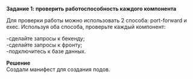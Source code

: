 **Задание 1: проверить работоспособность каждого компонента**   
    
Для проверки работы можно использовать 2 способа: port-forward и exec. Используя оба способа, проверьте каждый компонент:    
    
-сделайте запросы к бекенду;    
-сделайте запросы к фронту;    
-подключитесь к базе данных.    
           
**Решение**   
Создали манифест для создания подов.
     
```
